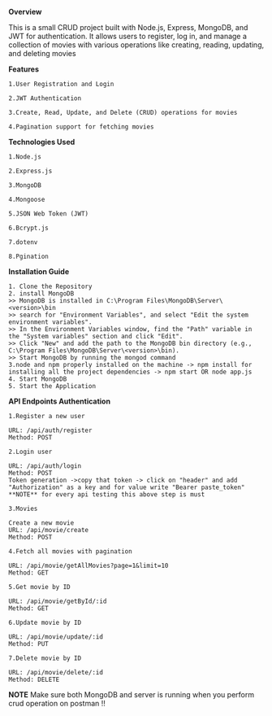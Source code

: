 **Overview**

This is a small CRUD project built with Node.js, Express, MongoDB, and JWT for authentication. It allows users to register, log in, and manage a collection of movies with various operations like creating, reading, updating, and deleting movies

**Features**

	1.User Registration and Login
	
	2.JWT Authentication
	
	3.Create, Read, Update, and Delete (CRUD) operations for movies
	
	4.Pagination support for fetching movies

**Technologies Used**
	
	1.Node.js
	
	2.Express.js
	
	3.MongoDB
	
	4.Mongoose
	
	5.JSON Web Token (JWT)
	
	6.Bcrypt.js
	
	7.dotenv
	
	8.Pgination

**Installation Guide**

	1. Clone the Repository 
	2. install MongoDB
	>> MongoDB is installed in C:\Program Files\MongoDB\Server\<version>\bin
	>> search for "Environment Variables", and select "Edit the system environment variables".
	>> In the Environment Variables window, find the "Path" variable in the "System variables" section and click "Edit".
	>> Click "New" and add the path to the MongoDB bin directory (e.g., C:\Program Files\MongoDB\Server\<version>\bin).
	>> Start MongoDB by running the mongod command 
	3.node and npm properly installed on the machine -> npm install for installing all the project dependencies -> npm start OR node app.js
	4. Start MongoDB
	5. Start the Application

**API Endpoints
Authentication**

	1.Register a new user
 
	URL: /api/auth/register
	Method: POST
 
	2.Login user
 
	URL: /api/auth/login
	Method: POST
   	Token generation ->copy that token -> click on "header" and add "Authorization" as a key and for value write "Bearer paste_token" 
	**NOTE** for every api testing this above step is must
 
	3.Movies
 
	Create a new movie
	URL: /api/movie/create
	Method: POST
 
	4.Fetch all movies with pagination
 
	URL: /api/movie/getAllMovies?page=1&limit=10
	Method: GET
 
	5.Get movie by ID
 
	URL: /api/movie/getById/:id
	Method: GET
 
	6.Update movie by ID
 
	URL: /api/movie/update/:id
	Method: PUT
 
	7.Delete movie by ID
 
	URL: /api/movie/delete/:id
	Method: DELETE
   
   **NOTE**
   Make sure both MongoDB and server is running when you perform crud operation on postman !! 

   

   
